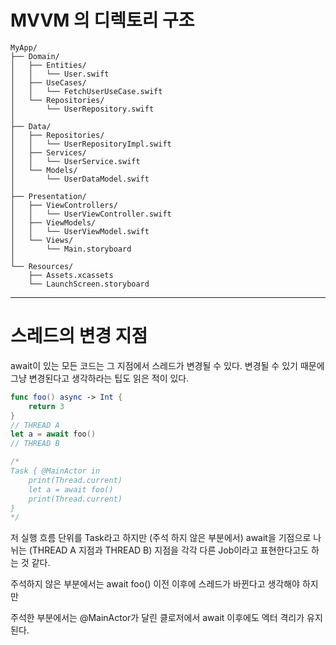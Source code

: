 # MVVM 의 디렉토리 구조
```
MyApp/
├── Domain/
│   ├── Entities/
│   │   └── User.swift
│   ├── UseCases/
│   │   └── FetchUserUseCase.swift
│   └── Repositories/
│       └── UserRepository.swift
│
├── Data/
│   ├── Repositories/
│   │   └── UserRepositoryImpl.swift
│   ├── Services/
│   │   └── UserService.swift
│   └── Models/
│       └── UserDataModel.swift
│
├── Presentation/
│   ├── ViewControllers/
│   │   └── UserViewController.swift
│   ├── ViewModels/
│   │   └── UserViewModel.swift
│   └── Views/
│       └── Main.storyboard
│
└── Resources/
    ├── Assets.xcassets
    └── LaunchScreen.storyboard
```

***
# 스레드의 변경 지점
await이 있는 모든 코드는 그 지점에서 스레드가 변경될 수 있다.
변경될 수 있기 때문에 그냥 변경된다고 생각하라는 팁도 읽은 적이 있다.
```swift
func foo() async -> Int {
	return 3
}
// THREAD A
let a = await foo()
// THREAD B

/*
Task { @MainActor in 
	print(Thread.current)
	let a = await foo()	 
	print(Thread.current)
}
*/
```
저 실행 흐름 단위를 Task라고 하지만 (주석 하지 않은 부분에서)
await을 기점으로 나뉘는 (THREAD A 지점과 THREAD B) 지점을 각각 다른 Job이라고 표현한다고도 하는 것 같다.

주석하지 않은 부분에서는 await foo() 이전 이후에 스레드가 바뀐다고 생각해야 하지만

주석한 부분에서는 @MainActor가 달린 클로저에서 await 이후에도 엑터 격리가 유지된다.
